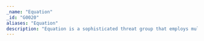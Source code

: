 ```yaml
---
_name: "Equation"
_id: "G0020"
aliases: "Equation"
description: "Equation is a sophisticated threat group that employs multiple remote access tools. The group is known to use zero-day exploits and has developed the capability to overwrite the firmware of hard disk drives. "
---
```

